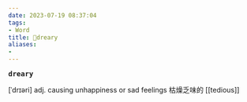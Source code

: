 ```yaml
---
date: 2023-07-19 08:37:04
tags: 
- Word
title: 📖dreary
aliases: 
- 
---
```


<pre><strong>dreary</strong></pre>
[ˈdrɪəri]
adj. causing unhappiness or sad feelings 枯燥乏味的
[[tedious]]